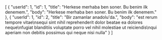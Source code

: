 [
  {
    "userId": 1,
    "id": 1,
    "title": "Herkese merhaba ben soner. Bu benim ilk denemem.",
    "body": "Herkese merhaba ben soner. Bu benim ilk denemem."
  },
  {
    "userId": 1,
    "id": 2,
    "title": "Bir zamanlar anadolu'da.",
    "body": "est rerum tempore vitae\nsequi sint nihil reprehenderit dolor beatae ea dolores neque\nfugiat blanditiis voluptate porro vel nihil molestiae ut reiciendis\nqui aperiam non debitis possimus qui neque nisi nulla"
  }
  ]
